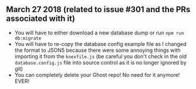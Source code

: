 ## March 27 2018 (related to issue #301 and the PRs associated with it)
- You will have to either download a new database dump or run `npm run db:migrate`
- You will have to re-copy the database config example file as I changed the format to JSON5 because there were some annoying things with importing it from the `knexfile.js` (be careful you don't check in the old `database.config.js` file into source control as it is no longer ignored by git)
- You can completely delete your Ghost repo! No need for it anymore! EVER!
